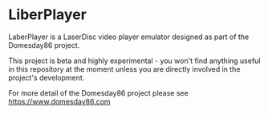 # LiberPlayer
LaberPlayer is a LaserDisc video player emulator designed as part of the Domesday86 project.

This project is beta and highly experimental - you won't find anything useful in this repository at the moment unless you are directly involved in the project's development.

For more detail of the Domesday86 project please see https://www.domesday86.com
